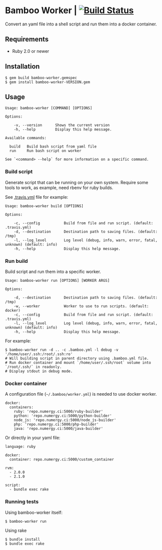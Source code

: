 # Bamboo Worker | [![Build Status](https://travis-ci.org/Numergy/bamboo-worker.svg?branch=master)](https://travis-ci.org/Numergy/bamboo-worker)

Convert an yaml file into a shell script and run them into a docker container.

## Requirements

 - Ruby 2.0 or newer

## Installation

```
$ gem build bamboo-worker.gemspec
$ gem install bamboo-worker-VERSION.gem
```

## Usage

```
Usage: bamboo-worker [COMMAND] [OPTIONS]

Options:

    -v, --version      Shows the current version
    -h, --help         Display this help message.

Available commands:

  build   Build bash script from yaml file
  run     Run bash script on worker

See `<command> --help` for more information on a specific command.
```

### Build script

Generate script that can be running on your own system.
Require some tools to work, as example, need rbenv for ruby builds.

See [.travis.yml](.travis.yml) file for example:

```
Usage: bamboo-worker build [OPTIONS]

Options:

    -c, --config           Build from file and run script. (default: .travis.yml)
    -d, --destination      Destination path to saving files. (default: /tmp)
    -l, --log_level        Log level (debug, info, warn, error, fatal, unknown) (default: info)
    -h, --help             Display this help message.
```

### Run build

Build script and run them into a specific worker.

```
Usage: bamboo-worker run [OPTIONS] [WORKER ARGS]

Options:

    -d, --destination      Destination path to saving files. (default: /tmp)
    -w, --worker           Worker to use to run scripts. (default: docker)
    -c, --config           Build from file and run script. (default: .travis.yml)
    -l, --log_level        Log level (debug, info, warn, error, fatal, unknown) (default: info)
    -h, --help             Display this help message.
```

For example:

```
$ bamboo-worker run -d .. -c .bamboo.yml -l debug -v '/home/user/.ssh:/root/.ssh:ro'
# Will building script in parent directory using .bamboo.yml file.
# Run docker container and mount `/home/user/.ssh/root` volume into `/root/.ssh/` in readonly.
# Display stdout in debug mode.

```

### Docker container

A configuration file (`~/.bamboo/worker.yml`) is needed to use docker worker.

```
docker:
  containers:
    ruby: 'repo.numergy.ci:5000/ruby-builder'
    python: 'repo.numergy.ci:5000/python-builder'
    node_js: 'repo.numergy.ci:5000/node_js-builder'
    php: 'repo.numergy.ci:5000/php-builder'
    java: 'repo.numergy.ci:5000/java-builder'
```

Or directly in your yaml file:

```
language: ruby

docker:
  container: repo.numergy.ci:5000/custom_container

rvm:
  - 2.0.0
  - 2.1.0

script:
  - bundle exec rake
```

### Running tests

Using bamboo-worker itself:

`$ bamboo-worker run`

Using rake

```
$ bundle install
$ bundle exec rake
```
